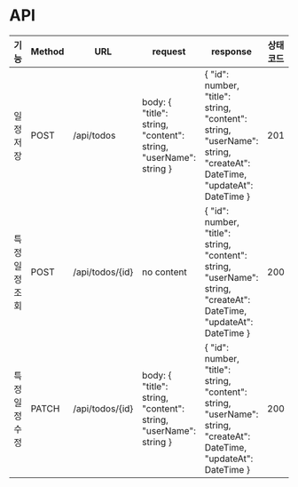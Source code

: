 # API

| 기능       | Method | URL             | request                                                          | response                                                                                                             | 상태 코드 |
|----------|--------|-----------------|------------------------------------------------------------------|----------------------------------------------------------------------------------------------------------------------|-------|
| 일정 저장    | POST   | /api/todos      | body: { "title": string, "content": string, "userName": string } | { "id": number, "title": string, "content": string, "userName": string, "createAt": DateTime, "updateAt": DateTime } | 201   |
| 특정 일정 조회 | POST   | /api/todos/{id} | no content                                                       | { "id": number, "title": string, "content": string, "userName": string, "createAt": DateTime, "updateAt": DateTime } | 200   |
| 특정 일정 수정 | PATCH  | /api/todos/{id} | body: { "title": string, "content": string, "userName": string } | { "id": number, "title": string, "content": string, "userName": string, "createAt": DateTime, "updateAt": DateTime } | 200   |
